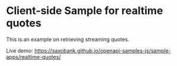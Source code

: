 # Client-side Sample for realtime quotes

This is an example on retrieving streaming quotes.

Live demo: https://saxobank.github.io/openapi-samples-js/sample-apps/realtime-quotes/
